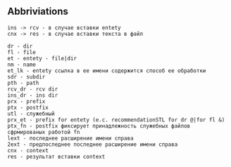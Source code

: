 ## Abbriviations

    ins -> rcv - в случае вставки entety
    cnx -> res - в случае вставки текста в файл

    dr - dir
    fl - file
    et - entety - file|dir
    nm - name
    et_lk - entety ссылка в ее имени содержится способ ее обработки
    sdr - subdir
    pth - path
    rcv_dr - rcv dir
    ins_dr - ins dir
    prx - prefix
    ptx - postfix
    utl - служебный
    prx_et - prefix for entety (e.c. recommendationSTL for dr @|for fl &)
    ptx_fn - postfix фиксирует принадлежность служебных файлов сфрмированых работой fn
    lext - последнее расширение имени справа 
    2ext - предпоследнее последнее расширение имени справа
    cnx - context 
    res - результат вставки context